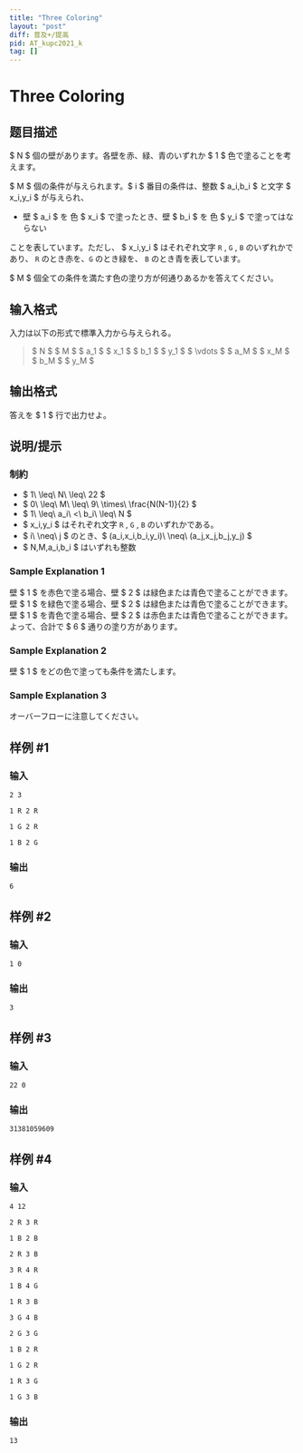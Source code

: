 ```yaml
---
title: "Three Coloring"
layout: "post"
diff: 普及+/提高
pid: AT_kupc2021_k
tag: []
---
```


# Three Coloring

## 题目描述

[problemUrl]: https://atcoder.jp/contests/kupc2021/tasks/kupc2021_k

$ N $ 個の壁があります。各壁を赤、緑、青のいずれか $ 1 $ 色で塗ることを考えます。

$ M $ 個の条件が与えられます。$ i $ 番目の条件は、整数 $ a_i,b_i $ と文字 $ x_i,y_i $ が与えられ、

- 壁 $ a_i $ を 色 $ x_i $ で塗ったとき、壁 $ b_i $ を 色 $ y_i $ で塗ってはならない

ことを表しています。ただし、 $ x_i,y_i $ はそれぞれ文字 `R` , `G` , `B` のいずれかであり、 `R` のとき赤を、`G` のとき緑を、 `B` のとき青を表しています。

$ M $ 個全ての条件を満たす色の塗り方が何通りあるかを答えてください。

## 输入格式

入力は以下の形式で標準入力から与えられる。

> $ N $ $ M $ $ a_1 $ $ x_1 $ $ b_1 $ $ y_1 $ $ \vdots $ $ a_M $ $ x_M $ $ b_M $ $ y_M $

## 输出格式

答えを $ 1 $ 行で出力せよ。

## 说明/提示

### 制約

- $ 1\ \leq\ N\ \leq\ 22 $
- $ 0\ \leq\ M\ \leq\ 9\ \times\ \frac{N(N-1)}{2} $
- $ 1\ \leq\ a_i\ <\ b_i\ \leq\ N $
- $ x_i,y_i $ はそれぞれ文字 `R` , `G` , `B` のいずれかである。
- $ i\ \neq\ j $ のとき、$ (a_i,x_i,b_i,y_i)\ \neq\ (a_j,x_j,b_j,y_j) $
- $ N,M,a_i,b_i $ はいずれも整数

### Sample Explanation 1

壁 $ 1 $ を赤色で塗る場合、壁 $ 2 $ は緑色または青色で塗ることができます。 壁 $ 1 $ を緑色で塗る場合、壁 $ 2 $ は緑色または青色で塗ることができます。 壁 $ 1 $ を青色で塗る場合、壁 $ 2 $ は赤色または青色で塗ることができます。 よって、合計で $ 6 $ 通りの塗り方があります。

### Sample Explanation 2

壁 $ 1 $ をどの色で塗っても条件を満たします。

### Sample Explanation 3

オーバーフローに注意してください。

## 样例 #1

### 输入

```
2 3
1 R 2 R
1 G 2 R
1 B 2 G
```

### 输出

```
6
```

## 样例 #2

### 输入

```
1 0
```

### 输出

```
3
```

## 样例 #3

### 输入

```
22 0
```

### 输出

```
31381059609
```

## 样例 #4

### 输入

```
4 12
2 R 3 R
1 B 2 B
2 R 3 B
3 R 4 R
1 B 4 G
1 R 3 B
3 G 4 B
2 G 3 G
1 B 2 R
1 G 2 R
1 R 3 G
1 G 3 B
```

### 输出

```
13
```


